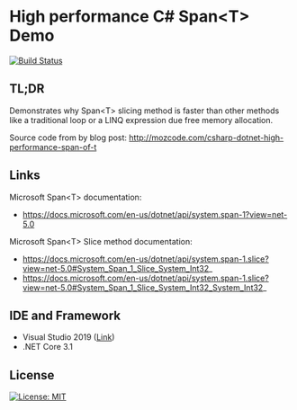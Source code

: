 

# High performance C# Span&lt;T> Demo

[![Build Status](https://dev.azure.com/mozcode/Maximum%20Performance%20CSharp/_apis/build/status/CI-High-Performance-Span-Of-T-Demo?branchName=main)](https://dev.azure.com/mozcode/Maximum%20Performance%20CSharp/_build/latest?definitionId=4&branchName=main)


## **TL;DR**

Demonstrates why Span&lt;T> slicing method is faster than other methods like a traditional loop or a LINQ expression due free memory allocation.

Source code from by blog post:  http://mozcode.com/csharp-dotnet-high-performance-span-of-t

## Links

Microsoft Span&lt;T> documentation: 

- https://docs.microsoft.com/en-us/dotnet/api/system.span-1?view=net-5.0
  

Microsoft Span&lt;T> Slice method documentation: 

- https://docs.microsoft.com/en-us/dotnet/api/system.span-1.slice?view=net-5.0#System_Span_1_Slice_System_Int32_
- https://docs.microsoft.com/en-us/dotnet/api/system.span-1.slice?view=net-5.0#System_Span_1_Slice_System_Int32_System_Int32_

## IDE and Framework

- Visual Studio 2019 ([Link](https://visualstudio.microsoft.com/downloads/))
- .NET Core 3.1



## License

[![License: MIT](https://img.shields.io/badge/License-MIT-yellow.svg)](https://github.com/Jordiag/high-performance-span-of-t-demo/blob/main/LICENSE)

